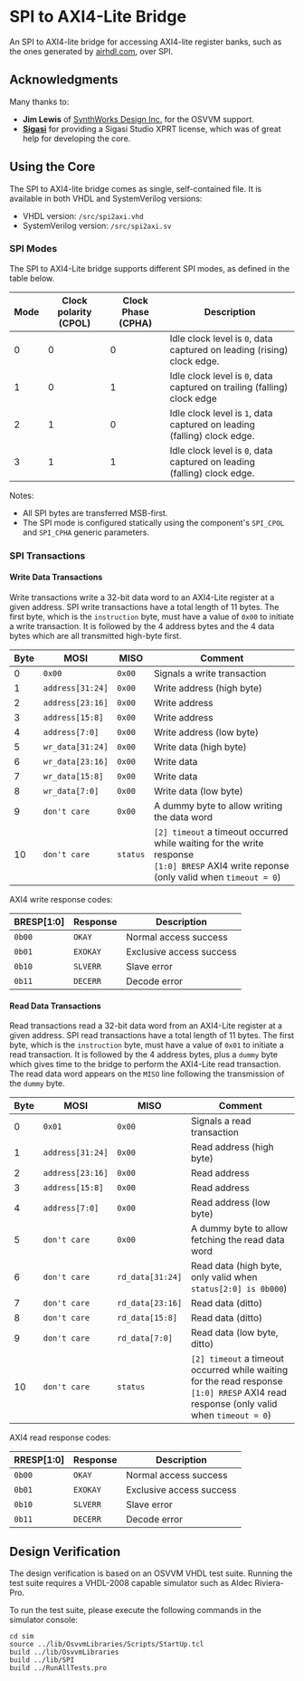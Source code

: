 # SPI to AXI4-Lite Bridge

An SPI to AXI4-lite bridge for accessing AXI4-lite register banks, such as the ones generated by [airhdl.com](https://airhdl.com), over SPI.

## Acknowledgments

Many thanks to:

* **Jim Lewis** of [SynthWorks Design Inc.](https://www.synthworks.com/) for the OSVVM support.
* **[Sigasi](https://www.sigasi.com/)** for providing a Sigasi Studio XPRT license, which was of great help for developing the core.  

## Using the Core

The SPI to AXI4-lite bridge comes as single, self-contained file. It is available in both VHDL and SystemVerilog versions:

* VHDL version: `/src/spi2axi.vhd`
* SystemVerilog version: `/src/spi2axi.sv`

### SPI Modes

The SPI to AXI4-Lite bridge supports different SPI modes, as defined in the table below.

| Mode | Clock polarity (CPOL) | Clock Phase (CPHA) | Description |
| -----| --------------------- | ------------------ | ----------- |
| 0    | 0 | 0 | Idle clock level is `0`, data captured on leading (rising) clock edge. |
| 1    | 0 | 1 | Idle clock level is `0`, data captured on trailing (falling) clock edge |
| 2    | 1 | 0 | Idle clock level is `1`, data captured on leading (falling) clock edge. |
| 3    | 1 | 1 | Idle clock level is `0`, data captured on leading (falling) clock edge. |

Notes:

* All SPI bytes are transferred MSB-first.
* The SPI mode is configured statically using the component's `SPI_CPOL` and `SPI_CPHA` generic parameters.

### SPI Transactions

#### Write Data Transactions

Write transactions write a 32-bit data word to an AXI4-Lite register at a given address. SPI write transactions have a total length of 11 bytes. The first byte, which is the `instruction` byte, must have a value of `0x00` to initiate a write transaction. It is followed by the 4 address bytes and the 4 data bytes which are all transmitted high-byte first.

| Byte | MOSI    | MISO | Comment |
| ---- | ------- | ---- | ------- |
| 0    | `0x00` | `0x00` | Signals a write transaction |
| 1    | `address[31:24]` | `0x00` | Write address (high byte) |
| 2    | `address[23:16]` | `0x00` | Write address |
| 3    | `address[15:8]` | `0x00` | Write address |
| 4    | `address[7:0]` | `0x00` | Write address (low byte) |
| 5    | `wr_data[31:24]` | `0x00` | Write data (high byte) |
| 6    | `wr_data[23:16]` | `0x00` | Write data |
| 7    | `wr_data[15:8]` | `0x00` | Write data |
| 8    | `wr_data[7:0]` | `0x00` | Write data (low byte) |
| 9    | `don't care` | `0x00` | A dummy byte to allow writing the data word |
| 10    | `don't care` | `status` | `[2] timeout` a timeout occurred while waiting for the write response<br />`[1:0] BRESP` AXI4 write reponse (only valid when `timeout = 0`) |

AXI4 write response codes:

| BRESP[1:0] | Response | Description |
| ---------- | -------- | ----------- |
| `0b00`     | `OKAY`   | Normal access success |
| `0b01`     | `EXOKAY` | Exclusive access success |
| `0b10`     | `SLVERR` | Slave error |
| `0b11`     | `DECERR` | Decode error |

#### Read Data Transactions

Read transactions read a 32-bit data word from an AXI4-Lite register at a given address. SPI read transactions have a total length of 11 bytes. The first byte, which is the `instruction` byte, must have a value of `0x01` to initiate a read transaction. It is followed by the 4 address bytes, plus a `dummy` byte which gives time to the bridge to perform the AXI4-Lite read transaction. The read data word appears on the `MISO` line following the transmission of the `dummy` byte.

| Byte | MOSI    | MISO | Comment |
| ---- | ------- | ---- | ------- |
| 0    | `0x01` | `0x00` | Signals a read transaction |
| 1    | `address[31:24]` | `0x00` | Read address (high byte) |
| 2    | `address[23:16]` | `0x00` | Read address |
| 3    | `address[15:8]` | `0x00` | Read address |
| 4    | `address[7:0]` | `0x00` | Read address (low byte) |
| 5    | `don't care` | `0x00` | A dummy byte to allow fetching the read data word |
| 6    | `don't care` | `rd_data[31:24]` | Read data (high byte, only valid when `status[2:0] is 0b000`) |
| 7    | `don't care` | `rd_data[23:16]` | Read data (ditto) |
| 8    | `don't care` | `rd_data[15:8]` | Read data (ditto) |
| 9    | `don't care` | `rd_data[7:0]` | Read data (low byte, ditto) |
| 10   | `don't care` | `status` | `[2] timeout` a timeout occurred while waiting for the read response<br />`[1:0] RRESP` AXI4 read response (only valid when `timeout = 0`) |

AXI4 read response codes:

| RRESP[1:0] | Response | Description |
| ---------- | -------- | ----------- |
| `0b00`     | `OKAY`   | Normal access success |
| `0b01`     | `EXOKAY` | Exclusive access success |
| `0b10`     | `SLVERR` | Slave error |
| `0b11`     | `DECERR` | Decode error |

## Design Verification

The design verification is based on an OSVVM VHDL test suite. Running the test suite requires a VHDL-2008 capable simulator such as Aldec Riviera-Pro.

To run the test suite, please execute the following commands in the simulator console:

```
cd sim
source ../lib/OsvvmLibraries/Scripts/StartUp.tcl
build ../lib/OsvvmLibraries
build ../lib/SPI
build ../RunAllTests.pro
```

